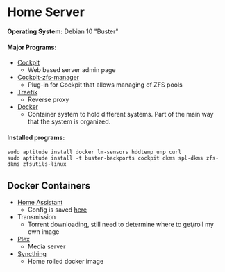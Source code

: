 # Home Server

**Operating System:** Debian 10 "Buster"

#### Major Programs:

* [Cockpit](https://github.com/cockpit-project/cockpit)
    * Web based server admin page
* [Cockpit-zfs-manager](https://github.com/optimans/cockpit-zfs-manager)
    * Plug-in for Cockpit that allows managing of ZFS pools
* [Traefik](https://github.com/containous/traefik)
    * Reverse proxy
* [Docker](https://www.docker.com/)
    * Container system to hold different systems.  Part of the main way that the system is organized.  
    

#### Installed programs:

    sudo aptitude install docker lm-sensors hddtemp unp curl
    sudo aptitude install -t buster-backports cockpit dkms spl-dkms zfs-dkms zfsutils-linux
    
## Docker Containers

* [Home Assistant](https://www.home-assistant.io/docs/installation/docker/)
    * Config is saved [here](https://github.com/Otto-G/HomeAutomation/blob/master/configuration.yaml)
* Transmission
    * Torrent downloading, still need to determine where to get/roll my own image
* [Plex](https://github.com/plexinc/pms-docker)
    * Media server
* [Syncthing](https://syncthing.net/)
    * Home rolled docker image